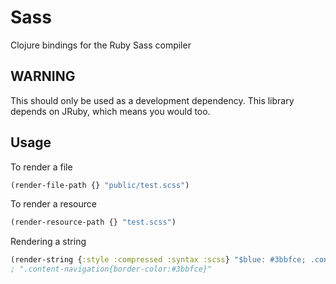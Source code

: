 Sass
==============

Clojure bindings for the Ruby Sass compiler

## WARNING

This should only be used as a development dependency. This library depends on JRuby, which means you would too.

## Usage

To render a file

``` clojure
(render-file-path {} "public/test.scss")
```

To render a resource

``` clojure
(render-resource-path {} "test.scss")
```

Rendering a string

``` clojure
(render-string {:style :compressed :syntax :scss} "$blue: #3bbfce; .content-navigation { border-color: $blue; }")
; ".content-navigation{border-color:#3bbfce}"
```
